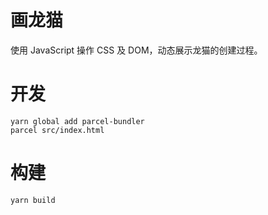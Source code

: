 # 画龙猫

使用 JavaScript 操作 CSS 及 DOM，动态展示龙猫的创建过程。

# 开发

```
yarn global add parcel-bundler
parcel src/index.html

```

# 构建

```
yarn build
```
